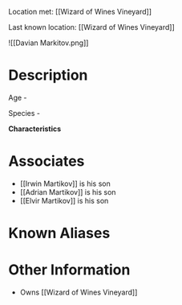 Location met: [[Wizard of Wines Vineyard]]

Last known location: [[Wizard of Wines Vineyard]]

![[Davian Markitov.png]]
# Description
Age - 

Species - 

**Characteristics**

# Associates
* [[Irwin Martikov]] is his son
* [[Adrian Martikov]] is his son
* [[Elvir Martikov]] is his son
# Known Aliases

# Other Information
* Owns [[Wizard of Wines Vineyard]]